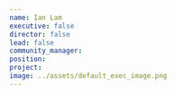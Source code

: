 ```yaml
---
name: Ian Lam
executive: false
director: false
lead: false
community_manager:   
position:  
project:  
image: ../assets/default_exec_image.png
---
```

